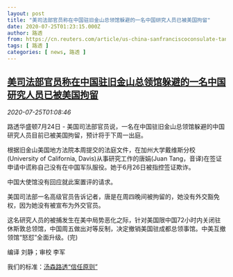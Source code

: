```yaml
---
layout: post
title: "美司法部官员称在中国驻旧金山总领馆躲避的一名中国研究人员已被美国拘留"
date: 2020-07-25T01:23:15.000Z
author: 路透
from: https://cn.reuters.com/article/us-china-sanfranciscoconsulate-tang-0725-idCNKCS24Q018
tags: [ 路透 ]
categories: [ news, 路透 ]
---
```

<!--1595640195000-->
[美司法部官员称在中国驻旧金山总领馆躲避的一名中国研究人员已被美国拘留](https://cn.reuters.com/article/us-china-sanfranciscoconsulate-tang-0725-idCNKCS24Q018)
------

<div>
<div><i>2020-07-25T01:08:46</i></div><div class="StandardArticleBody_body"><p>路透华盛顿7月24日 - 美国司法部官员说，一名在中国驻旧金山总领馆躲避的中国研究人员目前已被美国拘留，预计将于下周一出庭。 </p><p>根据旧金山美国地方法院本周提交的法庭文件，在加州大学戴维斯分校(University of California, Davis)从事研究工作的唐娟(Juan Tang，音译)在签证申请中谎称自己没有在中国军队服役。她于6月26日被指控签证欺诈。 </p><p>中国大使馆没有回应就此案置评的请求。 </p><p>美国司法部一名高级官员告诉记者，唐是在周四晚间被拘留的，她没有外交豁免权，因为她没有被宣布为外交官员。 </p><p>这名研究人员的被捕发生在美中局势恶化之际，针对美国限中国72小时内关闭驻休斯敦总领馆，中国周五做出对等反制，决定撤销美国驻成都总领事馆。中美互撤领馆“怒怼”全面升级。(完) </p><div class="Attribution_container"><div class="Attribution_attribution"><p class="Attribution_content">编译 刘静；审校 李军 </p></div></div><div class="StandardArticleBody_trustBadgeContainer"><span class="StandardArticleBody_trustBadgeTitle">我们的标准：</span><span class="trustBadgeUrl"><a href="https://www.thomsonreuters.cn/content/dam/openweb/documents/pdf/china/brochures/about-us-1.pdf">汤森路透“信任原则”</a></span></div></div>
</div>
